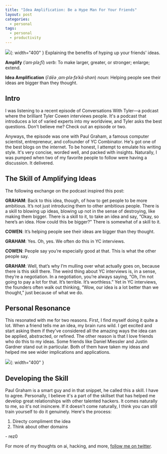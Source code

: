 ```yaml
---
title: "Idea Amplification: Be a Hype Man For Your Friends"
layout: post
categories:
  - personal
tags:
  - personal
  - productivity
---
```


![](https://i.imgur.com/HVoNZ13.png){: width="400" }
Explaining the benefits of hyping up your friends' ideas.

**Amplify** (*ˈam·pləˌfī*)
_verb_: To make larger, greater, or stronger; enlarge; extend.

**Idea Amplification** (*īˈdēə ˌam·plə·fəˈkā·shən*)
_noun_: Helping people see their ideas are bigger than they thought.

## Intro
I was listening to a recent episode of Conversations With Tyler—a podcast where the brilliant Tyler Cowen interviews people. It's a podcast that introduces a lot of varied       experts into my worldview, and Tyler asks the best questions. Don't believe me? Check out an episode or two.

Anyways, the episode was one with Paul Graham, a famous computer scientist, entrepreneur, and cofounder of YC Combinator. He's got one of the best blogs on the internet. To be   honest, I attempt to emulate his writing style. It's very concise, worded well, and packed with insights. Naturally, I was pumped when two of my favorite people to follow were   having a discussion. It delivered.

## The Skill of Amplifying Ideas
The following exchange on the podcast inspired this post:

**GRAHAM**: Back to this idea, though, of how to get people to be more ambitious. It’s not just introducing them to other ambitious people. There is a skill to blowing up ideas, blowing up not in the sense of destroying, like making them bigger. There is a skill to it, to take an idea and say, “Okay, so here’s an idea. How could this be bigger?” There   is somewhat of a skill to it.

**COWEN**: It’s helping people see their ideas are bigger than they thought.

**GRAHAM**: Yes. Oh, yes. We often do this in YC interviews.

**COWEN**: People say you’re especially good at that. This is what the other people say.

**GRAHAM**: Well, that’s why I’m mulling over what actually goes on, because there is this skill there. The weird thing about YC interviews is, in a sense, they’re a             negotiation. In a negotiation, you’re always saying, “Oh, I’m not going to pay a lot for that. It’s terrible. It’s worthless.” Yet in YC interviews, the founders often walk out  thinking, “Wow, our idea is a lot better than we thought,” just because of what we do.

## Personal Resonance
This resonated with me for two reasons. First, I find myself doing it quite a lot. When a friend tells me an idea, my brain runs wild. I get excited and start asking them if     they've considered all the amazing ways the idea can be applied, abstracted, or refined. The other reason is that I love friends who do this to my ideas. Some friends like       Daniel Miessler and Justin Gardner stand out in particular. Both of them have taken my ideas and helped me see wider implications and applications.

![](https://i.imgur.com/QiJB7qO.png){: width="400" }

## Developing the Skill
Paul Graham is a smart guy and in that snippet, he called this a skill. I have to agree. Personally, I believe it's a part of the skillset that has helped me develop great       relationships with other talented hackers. It comes naturally to me, so it's not insincere. If it doesn't come naturally, I think you can still train yourself to do it           genuinely.  Here's the process:
1. Directy compliment the idea
2. Think about other domains

\- rez0

For more of my thoughts on ai, hacking, and more, [follow me on twitter](https://twitter.com/rez0__).

<meta name="twitter:card" content="summary_large_image" />
<meta name="twitter:site" content="@rez0__" />
<meta name="twitter:creator" content="@rez0__" />
<meta property="og:url" content="https://rez0.blog/personal/2023/08/18/idea-amplification" />
<meta property="og:title" content="Idea Amplification: By a Hype Man for Your Friends" />
<meta property="og:description" content="Explaining the benefits of hyping up your friends' ideas." />
<meta property="og:image" content="https://i.imgur.com/HVoNZ13.png" />
